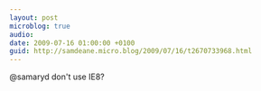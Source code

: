 ```yaml
---
layout: post
microblog: true
audio: 
date: 2009-07-16 01:00:00 +0100
guid: http://samdeane.micro.blog/2009/07/16/t2670733968.html
---
```

@samaryd don't use IE8?
